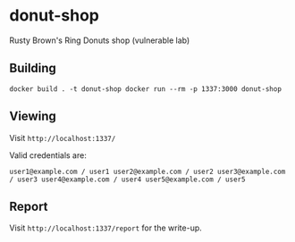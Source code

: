 # donut-shop
Rusty Brown's Ring Donuts shop (vulnerable lab)

## Building

``
docker build . -t donut-shop
docker run --rm -p 1337:3000 donut-shop
``

## Viewing

Visit `http://localhost:1337/`

Valid credentials are:

``
user1@example.com / user1
user2@example.com / user2
user3@example.com / user3
user4@example.com / user4
user5@example.com / user5
``

## Report

Visit `http://localhost:1337/report` for the write-up.

